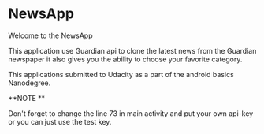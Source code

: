 # NewsApp

Welcome to the NewsApp

This application use Guardian api to clone the latest news from the Guardian newspaper it also gives you the ability to choose your favorite category.

This applications submitted to Udacity as a part of the android basics Nanodegree.

**NOTE **

Don't forget to change the line 73 in main activity and put your own api-key or you can just use the test key.

